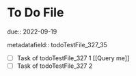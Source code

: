 # To Do File

due:: 2022-09-19

metadatafield:: todoTestFile_327\_35

- [ ] Task of todoTestFile_327 1 [[Query me]]
- [ ] Task of todoTestFile_327 2
